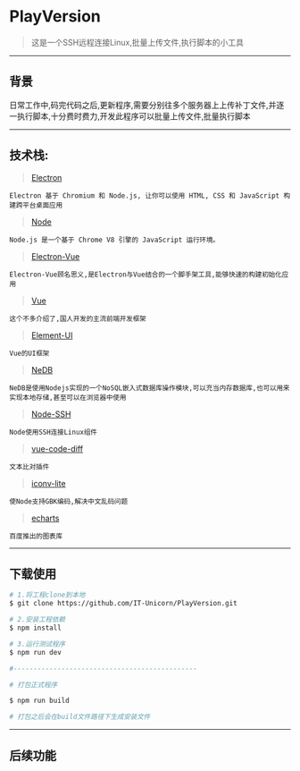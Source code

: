 # PlayVersion

> 这是一个SSH远程连接Linux,批量上传文件,执行脚本的小工具

---

## 背景

日常工作中,码完代码之后,更新程序,需要分别往多个服务器上上传补丁文件,并逐一执行脚本,十分费时费力,开发此程序可以批量上传文件,批量执行脚本

---

## 技术栈: 
> [Electron](https://electronjs.org/) 

    Electron 基于 Chromium 和 Node.js, 让你可以使用 HTML, CSS 和 JavaScript 构建跨平台桌面应用

> [Node](http://nodejs.cn/)

    Node.js 是一个基于 Chrome V8 引擎的 JavaScript 运行环境。

> [Electron-Vue](https://simulatedgreg.gitbooks.io/electron-vue/content/cn/getting_started.html)

    Electron-Vue顾名思义,是Electron与Vue结合的一个脚手架工具,能够快速的构建初始化应用

> [Vue](https://cn.vuejs.org/)

    这个不多介绍了,国人开发的主流前端开发框架

> [Element-UI](element-cn.eleme.io/#/zh-CN)

    Vue的UI框架

> [NeDB](https://github.com/louischatriot/nedb)

    NeDB是使用Nodejs实现的一个NoSQL嵌入式数据库操作模块,可以充当内存数据库,也可以用来实现本地存储,甚至可以在浏览器中使用

> [Node-SSH](https://www.npmjs.com/package/node-ssh)

    Node使用SSH连接Linux组件

> [vue-code-diff](https://github.com/ddchef/vue-code-diff)

    文本比对插件
    
> [iconv-lite](https://www.npmjs.com/package/iconv-lite)

    使Node支持GBK编码,解决中文乱码问题

> [echarts](http://echarts.baidu.com/index.html)

    百度推出的图表库
---

## 下载使用

``` bash
# 1.将工程clone到本地
$ git clone https://github.com/IT-Unicorn/PlayVersion.git

# 2.安装工程依赖
$ npm install

# 3.运行测试程序
$ npm run dev

#----------------------------------------------

# 打包正式程序

$ npm run build

# 打包之后会在build文件路径下生成安装文件


```

---
## 后续功能
